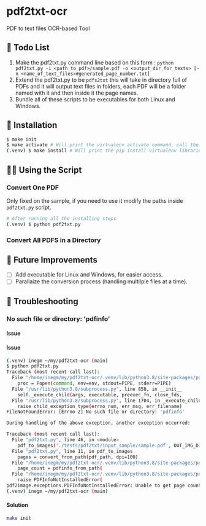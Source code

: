 # pdf2txt-ocr
PDF to text files OCR-based Tool

## 📃 Todo List
1. Make the pdf2txt.py command line based on this form : `python pdf2txt.py -i <path_to_pdf>/sample.pdf -o <output_dir_for_texts> [-n <name_of_text_files>#generated_page_number.txt]`
2. Extend the pdf2txt.py to be `pdfs2txt` this will take in directory full of PDFs and it will output text files in folders, each PDF will be a folder named with it and then inside it the page names.
3. Bundle all of these scripts to be executables for both Linux and Windows.

## 🧱 Installation
```bash
$ make init
$ make activate # Will print the virtualenv activate command, call the command.
(.venv) $ make install # Will print the pip install virtualenv libraries, call the command.
```
## 🏃‍♂️ Using the Script

### Convert One PDF
Only fixed on the sample, if you need to use it modify the paths inside `pdf2txt.py` script.

```bash
# After running all the installing steps
(.venv) $ python pdf2txt.py
```

### Convert All PDFS in a Directory
<To be Done>

## 📃 Future Improvements
- [ ] Add executable for Linux and Windows, for easier access.
- [ ] Parallaize the conversion process (handling multilple files at a time).

## 🐞 Troubleshooting

### No such file or directory: 'pdfinfo'

#### Issue
#### Issue
```bash
(.venv) inegm ~/my/pdf2txt-ocr (main)
$ python pdf2txt.py 
Traceback (most recent call last):
  File "/home/inegm/my/pdf2txt-ocr/.venv/lib/python3.8/site-packages/pdf2image/pdf2image.py", line 568, in pdfinfo_from_path
    proc = Popen(command, env=env, stdout=PIPE, stderr=PIPE)
  File "/usr/lib/python3.8/subprocess.py", line 858, in __init__
    self._execute_child(args, executable, preexec_fn, close_fds,
  File "/usr/lib/python3.8/subprocess.py", line 1704, in _execute_child
    raise child_exception_type(errno_num, err_msg, err_filename)
FileNotFoundError: [Errno 2] No such file or directory: 'pdfinfo'

During handling of the above exception, another exception occurred:

Traceback (most recent call last):
  File "pdf2txt.py", line 46, in <module>
    pdf_to_images('./tests/pdf2txt/input_sample/sample.pdf', OUT_IMG_DIR)
  File "pdf2txt.py", line 11, in pdf_to_images
    pages = convert_from_path(pdf_path, dpi=100)
  File "/home/inegm/my/pdf2txt-ocr/.venv/lib/python3.8/site-packages/pdf2image/pdf2image.py", line 127, in convert_from_path
    page_count = pdfinfo_from_path(
  File "/home/inegm/my/pdf2txt-ocr/.venv/lib/python3.8/site-packages/pdf2image/pdf2image.py", line 594, in pdfinfo_from_path
    raise PDFInfoNotInstalledError(
pdf2image.exceptions.PDFInfoNotInstalledError: Unable to get page count. Is poppler installed and in PATH?
(.venv) inegm ~/my/pdf2txt-ocr (main)
```
#### Solution

```bash
make init
```
